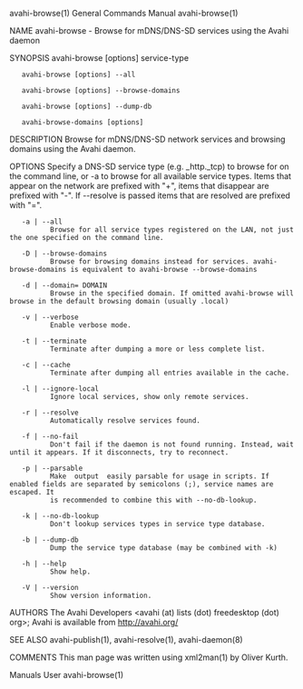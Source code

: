 avahi-browse(1)                                               General Commands Manual                                              avahi-browse(1)

NAME
       avahi-browse - Browse for mDNS/DNS-SD services using the Avahi daemon

SYNOPSIS
       avahi-browse [options] service-type

       avahi-browse [options] --all

       avahi-browse [options] --browse-domains

       avahi-browse [options] --dump-db

       avahi-browse-domains [options]

DESCRIPTION
       Browse for mDNS/DNS-SD network services and browsing domains using the Avahi daemon.

OPTIONS
       Specify  a  DNS-SD service type (e.g. _http._tcp) to browse for on the command line, or -a to browse for all available service types. Items
       that appear on the network are prefixed with "+", items that disappear are prefixed with  "-".  If  --resolve  is  passed  items  that  are
       resolved are prefixed with "=".

       -a | --all
              Browse for all service types registered on the LAN, not just the one specified on the command line.

       -D | --browse-domains
              Browse for browsing domains instead for services. avahi-browse-domains is equivalent to avahi-browse --browse-domains

       -d | --domain= DOMAIN
              Browse in the specified domain. If omitted avahi-browse will browse in the default browsing domain (usually .local)

       -v | --verbose
              Enable verbose mode.

       -t | --terminate
              Terminate after dumping a more or less complete list.

       -c | --cache
              Terminate after dumping all entries available in the cache.

       -l | --ignore-local
              Ignore local services, show only remote services.

       -r | --resolve
              Automatically resolve services found.

       -f | --no-fail
              Don't fail if the daemon is not found running. Instead, wait until it appears. If it disconnects, try to reconnect.

       -p | --parsable
              Make  output  easily parsable for usage in scripts. If enabled fields are separated by semicolons (;), service names are escaped. It
              is recommended to combine this with --no-db-lookup.

       -k | --no-db-lookup
              Don't lookup services types in service type database.

       -b | --dump-db
              Dump the service type database (may be combined with -k)

       -h | --help
              Show help.

       -V | --version
              Show version information.

AUTHORS
       The Avahi Developers <avahi (at) lists (dot) freedesktop (dot) org>; Avahi is available from http://avahi.org/

SEE ALSO
       avahi-publish(1), avahi-resolve(1), avahi-daemon(8)

COMMENTS
       This man page was written using xml2man(1) by Oliver Kurth.

Manuals                                                                User                                                        avahi-browse(1)
